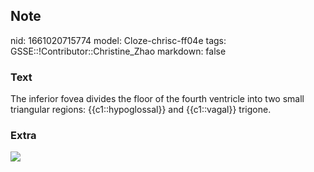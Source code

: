 ## Note
nid: 1661020715774
model: Cloze-chrisc-ff04e
tags: GSSE::!Contributor::Christine_Zhao
markdown: false

### Text
<div>
  <div>
    <div>
      <div>
        The inferior fovea divides the floor of the fourth
        ventricle into two small triangular regions:
        {{c1::hypoglossal}} and {{c1::vagal}} trigone.
      </div>
    </div>
  </div>
</div>

### Extra
<img src="paste-82eb9c30cfac973243145e717ffdc9cd43ec4c07.jpg">
